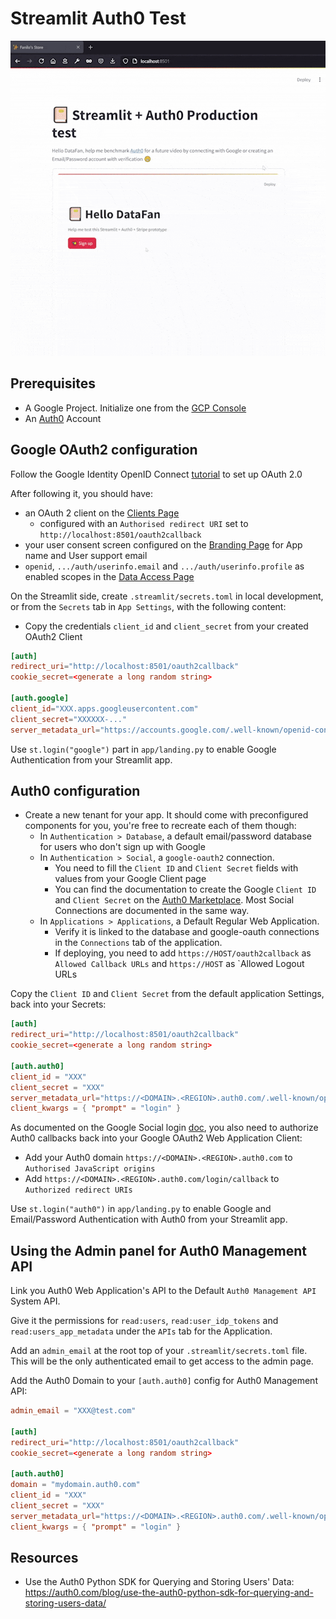 # Streamlit Auth0 Test

![](./img/demo.gif)

## Prerequisites

- A Google Project. Initialize one from the [GCP Console](https://console.cloud.google.com/)
- An [Auth0](https://auth0.com/) Account

## Google OAuth2 configuration

Follow the Google Identity OpenID Connect [tutorial](https://developers.google.com/identity/openid-connect/openid-connect#appsetup) to set up OAuth 2.0

After following it, you should have:

- an OAuth 2 client on the [Clients Page](https://console.developers.google.com/auth/clients)
  - configured with an `Authorised redirect URI` set to `http://localhost:8501/oauth2callback`
- your user consent screen configured on the [Branding Page](https://console.developers.google.com/auth/branding) for App name and User support email
- `openid`, `.../auth/userinfo.email` and `.../auth/userinfo.profile` as enabled scopes in the [Data Access Page](https://console.cloud.google.com/auth/scopes)

On the Streamlit side, create `.streamlit/secrets.toml` in local development, or from the `Secrets` tab in `App Settings`, with the following content:

- Copy the credentials `client_id` and `client_secret` from your created OAuth2 Client

```toml
[auth]
redirect_uri="http://localhost:8501/oauth2callback"
cookie_secret=<generate a long random string>

[auth.google]
client_id="XXX.apps.googleusercontent.com"
client_secret="XXXXXX-..."
server_metadata_url="https://accounts.google.com/.well-known/openid-configuration"
```

Use `st.login("google")` part in `app/landing.py` to enable Google Authentication from your Streamlit app.

## Auth0 configuration

- Create a new tenant for your app. It should come with preconfigured components for you, you're free to recreate each of them though:
  - In `Authentication > Database`, a default email/password database for users who don't sign up with Google
  - In `Authentication > Social`, a `google-oauth2` connection.
    - You need to fill the `Client ID` and `Client Secret` fields with values from your Google Client page
    - You can find the documentation to create the Google `Client ID` and `Client Secret` on the [Auth0 Marketplace](https://marketplace.auth0.com/integrations/google-social-connection). Most Social Connections are documented in the same way.
  - In `Applications > Applications`, a Default Regular Web Application.
    - Verify it is linked to the database and google-oauth connections in the `Connections` tab of the application.
    - If deploying, you need to add `https://HOST/oauth2callback` as `Allowed Callback URLs` and `https://HOST` as `Allowed Logout URLs

Copy the `Client ID` and `Client Secret` from the default application Settings, back into your Secrets:

```toml
[auth]
redirect_uri="http://localhost:8501/oauth2callback"
cookie_secret=<generate a long random string>

[auth.auth0]
client_id = "XXX"
client_secret = "XXX"
server_metadata_url="https://<DOMAIN>.<REGION>.auth0.com/.well-known/openid-configuration"
client_kwargs = { "prompt" = "login" }
```

As documented on the Google Social login [doc](https://marketplace.auth0.com/integrations/google-social-connection), you also need to authorize Auth0 callbacks back into your Google OAuth2 Web Application Client:

- Add your Auth0 domain `https://<DOMAIN>.<REGION>.auth0.com` to `Authorised JavaScript origins`
- Add `https://<DOMAIN>.<REGION>.auth0.com/login/callback` to `Authorized redirect URIs`

Use `st.login("auth0")` in `app/landing.py` to enable Google and Email/Password Authentication with Auth0 from your Streamlit app.

## Using the Admin panel for Auth0 Management API

Link you Auth0 Web Application's API to the Default `Auth0 Management API` System API.

Give it the permissions for `read:users`, `read:user_idp_tokens` and `read:users_app_metadata` under the `APIs` tab for the Application.

Add an `admin_email` at the root top of your `.streamlit/secrets.toml` file. This will be the only authenticated email to get access to the admin page.

Add the Auth0 Domain to your `[auth.auth0]` config for Auth0 Management API:

```toml
admin_email = "XXX@test.com"

[auth]
redirect_uri="http://localhost:8501/oauth2callback"
cookie_secret=<generate a long random string>

[auth.auth0]
domain = "mydomain.auth0.com"
client_id = "XXX"
client_secret = "XXX"
server_metadata_url="https://<DOMAIN>.<REGION>.auth0.com/.well-known/openid-configuration"
client_kwargs = { "prompt" = "login" }
```

## Resources

- Use the Auth0 Python SDK for Querying and Storing Users' Data: https://auth0.com/blog/use-the-auth0-python-sdk-for-querying-and-storing-users-data/
